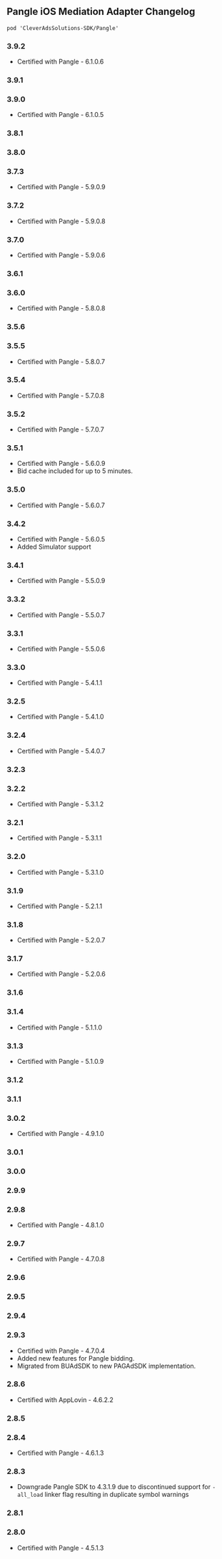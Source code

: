 ## Pangle iOS Mediation Adapter Changelog
`pod 'CleverAdsSolutions-SDK/Pangle'`

### 3.9.2
- Certified with Pangle - 6.1.0.6

### 3.9.1

### 3.9.0
- Certified with Pangle - 6.1.0.5

### 3.8.1

### 3.8.0

### 3.7.3
- Certified with Pangle - 5.9.0.9

### 3.7.2
- Certified with Pangle - 5.9.0.8

### 3.7.0
- Certified with Pangle - 5.9.0.6

### 3.6.1

### 3.6.0
- Certified with Pangle - 5.8.0.8

### 3.5.6

### 3.5.5
- Certified with Pangle - 5.8.0.7

### 3.5.4
- Certified with Pangle - 5.7.0.8

### 3.5.2
- Certified with Pangle - 5.7.0.7

### 3.5.1
- Certified with Pangle - 5.6.0.9
- Bid cache included for up to 5 minutes.

### 3.5.0
- Certified with Pangle - 5.6.0.7

### 3.4.2
- Certified with Pangle - 5.6.0.5
- Added Simulator support

### 3.4.1
- Certified with Pangle - 5.5.0.9

### 3.3.2
- Certified with Pangle - 5.5.0.7

### 3.3.1
- Certified with Pangle - 5.5.0.6

### 3.3.0
- Certified with Pangle - 5.4.1.1

### 3.2.5
- Certified with Pangle - 5.4.1.0

### 3.2.4
- Certified with Pangle - 5.4.0.7

### 3.2.3

### 3.2.2
- Certified with Pangle - 5.3.1.2

### 3.2.1
- Certified with Pangle - 5.3.1.1

### 3.2.0
- Certified with Pangle - 5.3.1.0

### 3.1.9
- Certified with Pangle - 5.2.1.1

### 3.1.8
- Certified with Pangle - 5.2.0.7

### 3.1.7
- Certified with Pangle - 5.2.0.6

### 3.1.6

### 3.1.4
- Certified with Pangle - 5.1.1.0

### 3.1.3
- Certified with Pangle - 5.1.0.9

### 3.1.2

### 3.1.1

### 3.0.2
- Certified with Pangle - 4.9.1.0

### 3.0.1

### 3.0.0

### 2.9.9

### 2.9.8
- Certified with Pangle - 4.8.1.0

### 2.9.7
- Certified with Pangle - 4.7.0.8

### 2.9.6

### 2.9.5

### 2.9.4

### 2.9.3
- Certified with Pangle - 4.7.0.4
- Added new features for Pangle bidding.
- Migrated from BUAdSDK to new PAGAdSDK implementation.

### 2.8.6
- Certified with AppLovin - 4.6.2.2

### 2.8.5

### 2.8.4
- Certified with Pangle - 4.6.1.3

### 2.8.3
- Downgrade Pangle SDK to 4.3.1.9 due to discontinued support for `-all_load` linker flag resulting in duplicate symbol warnings

### 2.8.1

### 2.8.0
- Certified with Pangle - 4.5.1.3